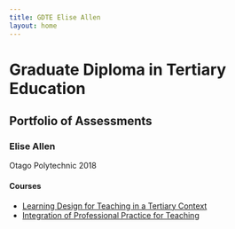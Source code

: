 ```yaml
---
title: GDTE Elise Allen
layout: home
---
```

# Graduate Diploma in Tertiary Education
## Portfolio of Assessments

### Elise Allen 

Otago Polytechnic 2018

#### Courses

- [Learning Design for Teaching in a Tertiary Context](ldttc/)
- [Integration of Professional Practice for Teaching](/ippt)